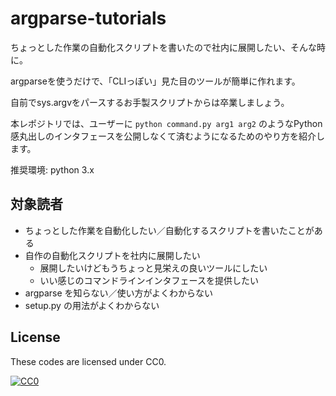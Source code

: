 # argparse-tutorials

ちょっとした作業の自動化スクリプトを書いたので社内に展開したい、そんな時に。

argparseを使うだけで、「CLIっぽい」見た目のツールが簡単に作れます。

自前でsys.argvをパースするお手製スクリプトからは卒業しましょう。

本レポジトリでは、ユーザーに `python command.py arg1 arg2` のようなPython感丸出しのインタフェースを公開しなくて済むようになるためのやり方を紹介します。

推奨環境: python 3.x


## 対象読者

- ちょっとした作業を自動化したい／自動化するスクリプトを書いたことがある
- 自作の自動化スクリプトを社内に展開したい
    - 展開したいけどもうちょっと見栄えの良いツールにしたい
    - いい感じのコマンドラインインタフェースを提供したい
- argparse を知らない／使い方がよくわからない
- setup.py の用法がよくわからない


## License

These codes are licensed under CC0.

[![CC0](http://i.creativecommons.org/p/zero/1.0/88x31.png "CC0")](http://creativecommons.org/publicdomain/zero/1.0/deed.ja)